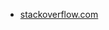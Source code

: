 * [stackoverflow.com](https://stackoverflow.com/questions/57941289/how-do-i-solve-error-failed-to-list-firebase-projects-see-firebase-debug-log)
